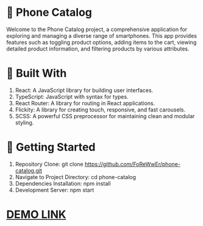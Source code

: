 # 📱 Phone Catalog
Welcome to the Phone Catalog project, a comprehensive application for exploring and managing a diverse range of smartphones. 
This app provides features such as toggling product options, adding items to the cart, viewing detailed product information, and filtering products by various attributes.

# 🌟 Built With
1) React: A JavaScript library for building user interfaces.
2) TypeScript: JavaScript with syntax for types.
3) React Router: A library for routing in React applications.
4) Flickity: A library for creating touch, responsive, and fast carousels.
5) SCSS: A powerful CSS preprocessor for maintaining clean and modular styling.

# 🚀 Getting Started
1) Repository Clone: git clone https://github.com/FoReWwEr/phone-catalog.git
2) Navigate to Project Directory: cd phone-catalog
3) Dependencies Installation: npm install
4) Development Server: npm start

# [DEMO LINK](https://forewwer.github.io/phone-catalog/)

